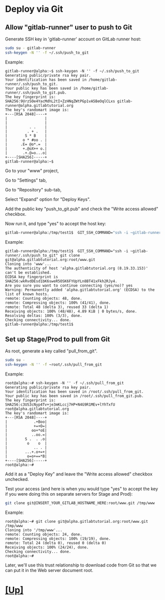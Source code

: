 # Deploy via Git


## Allow "gitlab-runner" user to push to Git

Generate SSH key in 'gitlab-runner' account on GitLab runner host:

```bash
sudo su - gitlab-runner
ssh-keygen -N '' -f ~/.ssh/push_to_git
```

Example:

```shell_session
gitlab-runner@alpha:~$ ssh-keygen -N '' -f ~/.ssh/push_to_git
Generating public/private rsa key pair.
Your identification has been saved in /home/gitlab-runner/.ssh/push_to_git.
Your public key has been saved in /home/gitlab-runner/.ssh/push_to_git.pub.
The key fingerprint is:
SHA256:9UrzSOe4YacMdhL2tI+ZzHNqZWtPGp1vA5BeOqlCLxs gitlab-runner@alpha.gitlabtutorial.org
The key's randomart image is:
+---[RSA 2048]----+
|                 |
|                 |
|          . .    |
|         . + .   |
|        S * B    |
|       o * #oo . |
|      .E= @o*.=  |
|       +.@oX++ o.|
|       .+.@=o...o|
+----[SHA256]-----+
gitlab-runner@alpha:~$
```

Go to your "www" project,

Go to "Settings" tab,

Go to "Repository" sub-tab,

Select "Expand" option for "Deploy Keys".

Add the public key "push_to_git.pub" and check the "Write access allowed" checkbox.


Now run it, and type "yes" to accept the host key:

```bash
gitlab-runner@alpha:/tmp/test1$  GIT_SSH_COMMAND="ssh -i ~gitlab-runner/.ssh/push_to_git" git clone git@INSERT_YOUR_GITLAB_HOSTNAME_HERE:root/www.git
```

Example:

```
gitlab-runner@alpha:/tmp/test1$  GIT_SSH_COMMAND="ssh -i ~gitlab-runner/.ssh/push_to_git" git clone git@alpha.gitlabtutorial.org:root/www.git
Cloning into 'www'...
The authenticity of host 'alpha.gitlabtutorial.org (8.19.33.153)' can't be established.
ECDSA key fingerprint is SHA256:wkRvdDEsd1bK6sweR5OSK6FYUpYLn8BT41xFkh2RJy4.
Are you sure you want to continue connecting (yes/no)? yes
Warning: Permanently added 'alpha.gitlabtutorial.org' (ECDSA) to the list of known hosts.
remote: Counting objects: 48, done.
remote: Compressing objects: 100% (41/41), done.
remote: Total 48 (delta 3), reused 33 (delta 1)
Receiving objects: 100% (48/48), 4.89 KiB | 0 bytes/s, done.
Resolving deltas: 100% (3/3), done.
Checking connectivity... done.
gitlab-runner@alpha:/tmp/test1$
```

## Set up Stage/Prod to pull from Git

As root, generate a key called "pull_from_git".

```bash
sudo su -
ssh-keygen -N '' -f ~root/.ssh/pull_from_git
```

Example:


```shell_session
root@alpha:~# ssh-keygen -N '' -f ~/.ssh/pull_from_git
Generating public/private rsa key pair.
Your identification has been saved in /root/.ssh/pull_from_git.
Your public key has been saved in /root/.ssh/pull_from_git.pub.
The key fingerprint is:
SHA256:c3US3cNyp4Tv+je3mKLccj7HP+N4G9R1MEv+lYhTxfU root@alpha.gitlabtutorial.org
The key's randomart image is:
+---[RSA 2048]----+
|            .+Boo|
|            +=+O=|
|           oo+*oE|
|           ..oo.=|
|        S .  . .o|
|         o    o  |
|            .. . |
|        ...+.o+=+|
|         o=o+==*B|
+----[SHA256]-----+
root@alpha:~#
```

Add it as a "Deploy Key" and leave the "Write access allowed"
checkbox unchecked.

Test your access (and here is when you would type "yes" to accept
the key if you were doing this on separate servers for Stage and Prod):

```bash
git clone git@INSERT_YOUR_GITLAB_HOSTNAME_HERE:root/www.git /tmp/www
```

Example:

```shell_session
root@alpha:~# git clone git@alpha.gitlabtutorial.org:root/www.git /tmp/www
Cloning into '/tmp/www'...
remote: Counting objects: 24, done.
remote: Compressing objects: 100% (19/19), done.
remote: Total 24 (delta 0), reused 0 (delta 0)
Receiving objects: 100% (24/24), done.
Checking connectivity... done.
root@alpha:~#
```

Later, we'll use this trust relationship to download code from Git
so that we can put it in the Web server document root.

# [[Up]](README.md)
